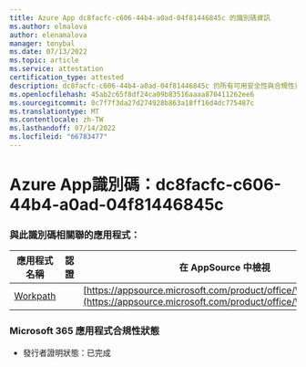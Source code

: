 ```yaml
---
title: Azure App dc8facfc-c606-44b4-a0ad-04f81446845c 的識別碼資訊
ms.author: elmalova
author: elenamalova
manager: tonybal
ms.date: 07/13/2022
ms.topic: article
ms.service: attestation
certification_type: attested
description: dc8facfc-c606-44b4-a0ad-04f81446845c 的所有可用安全性與合規性資訊。
ms.openlocfilehash: 45ab2c65f8df24ca09b83516aaaa870411262ee6
ms.sourcegitcommit: 0c7f7f3da27d274928b863a18ff16d4dc775487c
ms.translationtype: MT
ms.contentlocale: zh-TW
ms.lasthandoff: 07/14/2022
ms.locfileid: "66783477"
---
```

# <a name="azure-app-id-dc8facfc-c606-44b4-a0ad-04f81446845c"></a>Azure App識別碼：dc8facfc-c606-44b4-a0ad-04f81446845c


### <a name="apps-associated-with-this-id"></a>與此識別碼相關聯的應用程式：
| **應用程式名稱** | **認證** | **在 AppSource 中檢視** |
|--------------|---------------|-----------------------|
| [Workpath](../forward/WA200003898.md) |  | [https://appsource.microsoft.com/product/office/WA200003898](https://appsource.microsoft.com/product/office/WA200003898) |

### <a name="microsoft-365-app-compliance-status"></a>Microsoft 365 應用程式合規性狀態
- 發行者證明狀態：已完成
